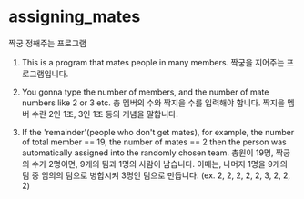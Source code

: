 # assigning_mates
짝궁 정해주는 프로그램 

1. This is a program that mates people in many members. 
   짝궁을 지어주는 프로그램입니다.
   
2. You gonna type the number of members, and the number of mate numbers like 2 or 3 etc.
   총 멤버의 수와 짝지을 수를 입력해야 합니다. 짝지을 멤버 수란 2인 1조, 3인 1조 등의 개념을 말합니다.

3. If the 'remainder'(people who don't get mates), for example, 
   the number of total member == 19, the number of mates == 2
   then the person was automatically assigned into the randomly chosen team. 
   총원이 19명, 짝궁의 수가 2명이면, 9개의 팀과 1명의 사람이 남습니다.
   이때는, 나머지 1명을 9개의 팀 중 임의의 팀으로 병합시켜 3명인 팀으로 만듭니다. (ex. 2, 2, 2, 2, 2, 3, 2, 2, 2)
